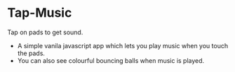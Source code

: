 # Tap-Music
Tap on pads to get sound.

- A simple vanila javascript app which lets you play music when you touch the pads.
- You can also see colourful bouncing balls when music is played.

